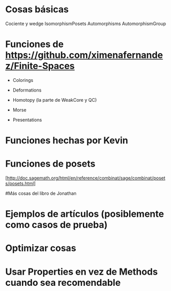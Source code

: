 # Cosas básicas
Cociente y wedge
IsomorphismPosets
Automorphisms
AutomorphismGroup

# Funciones de https://github.com/ximenafernandez/Finite-Spaces

* Colorings

* Deformations

* Homotopy (la parte de WeakCore y QC)

* Morse

* Presentations

# Funciones hechas por Kevin

# Funciones de posets
[http://doc.sagemath.org/html/en/reference/combinat/sage/combinat/posets/posets.html]

#Más cosas del libro de Jonathan

# Ejemplos de artículos (posiblemente como casos de prueba)


# Optimizar cosas

# Usar Properties en vez de Methods cuando sea recomendable
